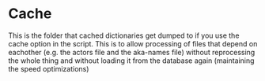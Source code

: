 # Cache
This is the folder that cached dictionaries get dumped to if you use the cache
option in the script. This is to allow processing of files that depend on
eachother (e.g. the actors file and the aka-names file) without reprocessing
the whole thing and without loading it from the database again (maintaining
the speed optimizations)
